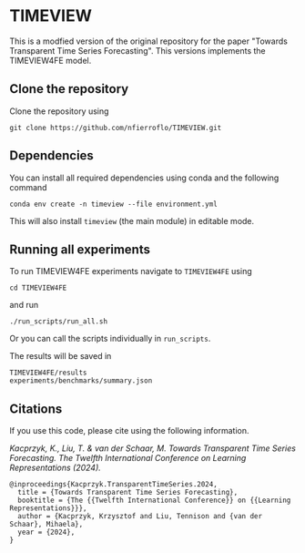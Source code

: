 # TIMEVIEW

This is  a modfied version of the original repository for the paper "Towards Transparent Time Series Forecasting".
This versions implements the TIMEVIEW4FE model.

## Clone the repository
Clone the repository using
```
git clone https://github.com/nfierroflo/TIMEVIEW.git
```

## Dependencies
You can install all required dependencies using conda and the following command
```
conda env create -n timeview --file environment.yml
```
This will also install `timeview` (the main module) in editable mode.

## Running all experiments
To run TIMEVIEW4FE experiments navigate to `TIMEVIEW4FE` using
```
cd TIMEVIEW4FE
``` 
and run
```
./run_scripts/run_all.sh
```
Or you can call the scripts individually in `run_scripts`.

The results will be saved in
```
TIMEVIEW4FE/results
experiments/benchmarks/summary.json
```

## Citations
If you use this code, please cite using the following information.

*Kacprzyk, K., Liu, T. & van der Schaar, M. Towards Transparent Time Series Forecasting. The Twelfth International Conference on Learning Representations (2024).*


```
@inproceedings{Kacprzyk.TransparentTimeSeries.2024,
  title = {Towards Transparent Time Series Forecasting},
  booktitle = {The {{Twelfth International Conference}} on {{Learning Representations}}},
  author = {Kacprzyk, Krzysztof and Liu, Tennison and {van der Schaar}, Mihaela},
  year = {2024},
}
```

